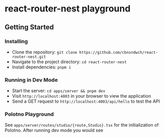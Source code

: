 # react-router-nest playground

## Getting Started

### Installing

- Clone the repository: `git clone https://github.com/cbnsndwch/react-router-nest.git`
- Navigate to the project directory: `cd react-router-nest`
- Install dependencies: `pnpm i`

### Running in Dev Mode

- Start the server: `cd apps/server && pnpm dev`
- Visit `http://localhost:4003` in your browser to view the application
- Send a GET request to `http://localhost:4003/api/hello` to test the API

### Polotno Playground

See `apps/server/routes/studio/{route,Studio}.tsx` for the initialization of Polotno. After running dev mode you would see
